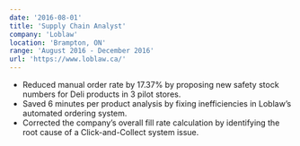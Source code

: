 ```yaml
---
date: '2016-08-01'
title: 'Supply Chain Analyst'
company: 'Loblaw'
location: 'Brampton, ON'
range: 'August 2016 - December 2016'
url: 'https://www.loblaw.ca/'
---
```


- Reduced manual order rate by 17.37% by proposing new safety stock numbers for Deli products in 3 pilot stores.
- Saved 6 minutes per product analysis by fixing inefficiencies in Loblaw’s automated ordering system.
- Corrected the company’s overall fill rate calculation by identifying the root cause of a Click-and-Collect system issue.